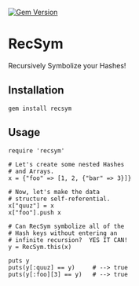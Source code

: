 [![Gem Version](https://badge.fury.io/rb/recsym.svg)](http://badge.fury.io/rb/recsym)

# RecSym #

Recursively Symbolize your Hashes!

## Installation ##

    gem install recsym

## Usage ##

    require 'recsym'

    # Let's create some nested Hashes
    # and Arrays.
    x = {"foo" => [1, 2, {"bar" => 3}]}

    # Now, let's make the data
    # structure self-referential.
    x["quuz"] = x
    x["foo"].push x

    # Can RecSym symbolize all of the
    # Hash keys without entering an
    # infinite recursion?  YES IT CAN!
    y = RecSym.this(x)

    puts y
    puts(y[:quuz] == y)     # --> true
    puts(y[:foo][3] == y)   # --> true



